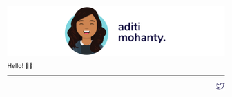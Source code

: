 <a href="https://aditimohanty.com/?utm_source=github_profile" title="Aditi Mohanty"><img align="center" src="https://raw.githubusercontent.com/rheaditi/rheaditi/v1/assets/banner-v2.svg" /></a>

Hello! 👋🏽 

<hr height="1" />

<a href="https://twitter.com/rheaditi">
  <img src="https://raw.githubusercontent.com/rheaditi/rheaditi/v1/assets/twitter.svg" width="20" height="20" align="right"/>
</a>
